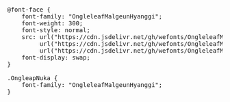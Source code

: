 <pre>
@font-face {
    font-family: "OngleleafMalgeunHyanggi";
    font-weight: 300;
    font-style: normal;
    src: url("https://cdn.jsdelivr.net/gh/wefonts/OngleleafMalgeunHyanggi/OngleleafMalgeunHyanggi.woff2") format("woff2"),
         url("https://cdn.jsdelivr.net/gh/wefonts/OngleleafMalgeunHyanggi/OngleleafMalgeunHyanggi.woff") format("woff"),
         url("https://cdn.jsdelivr.net/gh/wefonts/OngleleafMalgeunHyanggi/OngleleafMalgeunHyanggi.ttf") format("truetype");
    font-display: swap;
}

.OngleapNuka {
    font-family: "OngleleafMalgeunHyanggi";
}
  
</pre>
